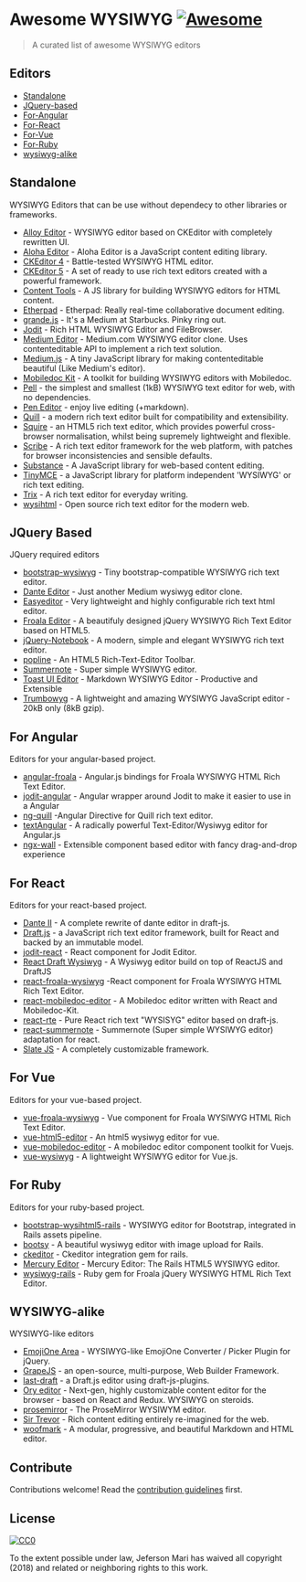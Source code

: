 # Awesome WYSIWYG [![Awesome](https://cdn.rawgit.com/sindresorhus/awesome/d7305f38d29fed78fa85652e3a63e154dd8e8829/media/badge.svg)](https://github.com/sindresorhus/awesome)

> A curated list of awesome WYSIWYG editors


## Editors

- [Standalone](#standalone)
- [JQuery-based](#jquery-based)
- [For-Angular](#for-angular)
- [For-React](#for-react)
- [For-Vue](#for-vue)
- [For-Ruby](#for-ruby)
- [wysiwyg-alike](#wysiwyg-alike)

## Standalone

WYSIWYG Editors that can be use without dependecy to other libraries or frameworks.

- [Alloy Editor](https://github.com/liferay/alloy-editor/) - WYSIWYG editor based on CKEditor with completely rewritten UI.
- [Aloha Editor](https://github.com/alohaeditor/Aloha-Editor) - Aloha Editor is a JavaScript content editing library.
- [CKEditor 4](https://github.com/ckeditor/ckeditor-dev) - Battle-tested WYSIWYG HTML editor.
- [CKEditor 5](https://github.com/ckeditor/ckeditor5) - A set of ready to use rich text editors created with a powerful framework.
- [Content Tools](https://github.com/GetmeUK/ContentTools) - A JS library for building WYSIWYG editors for HTML content.
- [Etherpad](https://github.com/ether/etherpad-lite) - Etherpad: Really real-time collaborative document editing.
- [grande.js](https://github.com/mduvall/grande.js) - It's a Medium at Starbucks. Pinky ring out.
- [Jodit](https://github.com/xdan/jodit) - Rich HTML WYSIWYG Editor and FileBrowser.
- [Medium Editor](https://github.com/yabwe/medium-editor) - Medium.com WYSIWYG editor clone. Uses contenteditable API to implement a rich text solution.
- [Medium.js](https://github.com/jakiestfu/Medium.js/) - A tiny JavaScript library for making contenteditable beautiful (Like Medium's editor).
- [Mobiledoc Kit](https://github.com/bustlelabs/mobiledoc-kit) - A toolkit for building WYSIWYG editors with Mobiledoc.
- [Pell](https://github.com/jaredreich/pell) - the simplest and smallest (1kB) WYSIWYG text editor for web, with no dependencies.
- [Pen Editor](https://github.com/sofish/pen) - enjoy live editing (+markdown).
- [Quill](https://github.com/quilljs/quill) - a modern rich text editor built for compatibility and extensibility.
- [Squire](https://neilj.github.io/Squire) - an HTML5 rich text editor, which provides powerful cross-browser normalisation, whilst being supremely lightweight and flexible.
- [Scribe](https://github.com/guardian/scribe) - A rich text editor framework for the web platform, with patches for browser inconsistencies and sensible defaults.
- [Substance](https://github.com/substance/substance) - A JavaScript library for web-based content editing.
- [TinyMCE](https://github.com/tinymce/tinymce) - a JavaScript library for platform independent 'WYSIWYG' or rich text editing.
- [Trix](https://github.com/basecamp/trix) - A rich text editor for everyday writing.
- [wysihtml](https://github.com/Voog/wysihtml) - Open source rich text editor for the modern web.

## JQuery Based

JQuery required editors

- [bootstrap-wysiwyg](https://github.com/steveathon/bootstrap-wysiwyg) - Tiny bootstrap-compatible WYSIWYG rich text editor.
- [Dante Editor](https://github.com/michelson/Dante) - Just another Medium wysiwyg editor clone.
- [Easyeditor](https://github.com/im4aLL/easyeditor) - Very lightweight and highly configurable rich text html editor.
- [Froala Editor](https://github.com/froala/wysiwyg-editor) - A beautifuly designed jQuery WYSIWYG Rich Text Editor based on HTML5.
- [jQuery-Notebook](https://github.com/raphaelcruzeiro/jquery-notebook) - A modern, simple and elegant WYSIWYG rich text editor.
- [popline](http://kenshin54.github.io/popline) - An HTML5 Rich-Text-Editor Toolbar.
- [Summernote](https://github.com/summernote/summernote/) - Super simple WYSIWYG editor.
- [Toast UI Editor](https://github.com/nhnent/tui.editor) - Markdown WYSIWYG Editor - Productive and Extensible
- [Trumbowyg](https://github.com/Alex-D/Trumbowyg) - A lightweight and amazing WYSIWYG JavaScript editor - 20kB only (8kB gzip).


## For Angular

Editors for your angular-based project.

- [angular-froala](https://github.com/froala/angular-froala) - Angular.js bindings for Froala WYSIWYG HTML Rich Text Editor. 
- [jodit-angular](https://github.com/jodit/jodit-angular) - Angular wrapper around Jodit to make it easier to use in a Angular
- [ng-quill](https://github.com/KillerCodeMonkey/ng-quill) -Angular Directive for Quill rich text editor.
- [textAngular](https://github.com/textAngular/textAngular) - A radically powerful Text-Editor/Wysiwyg editor for Angular.js
- [ngx-wall](https://github.com/vm-mishchenko/ngx-wall) - Extensible component based editor with fancy drag-and-drop experience

## For React

Editors for your react-based project.

- [Dante II](https://github.com/michelson/dante2) - A complete rewrite of dante editor in draft-js.
- [Draft.js](https://github.com/facebook/draft-js) - a JavaScript rich text editor framework, built for React and backed by an immutable model.
- [jodit-react](https://github.com/jodit/jodit-react) - React component for Jodit Editor.
- [React Draft Wysiwyg](https://github.com/jpuri/react-draft-wysiwyg) - A Wysiwyg editor build on top of ReactJS and DraftJS
- [react-froala-wysiwyg](https://github.com/froala/react-froala-wysiwyg) -React component for Froala WYSIWYG HTML Rich Text Editor.
- [react-mobiledoc-editor](https://github.com/upworthy/react-mobiledoc-editor) - A Mobiledoc editor written with React and Mobiledoc-Kit.
- [react-rte](https://github.com/sstur/react-rte) - Pure React rich text "WYSISYG" editor based on draft-js.
- [react-summernote](https://github.com/Vnkitaev/react-summernote) - Summernote (Super simple WYSIWYG editor) adaptation for react.
- [Slate JS](https://github.com/ianstormtaylor/slate) - A completely customizable framework.

## For Vue

Editors for your vue-based project.

- [vue-froala-wysiwyg](https://github.com/froala/vue-froala-wysiwyg) - Vue component for Froala WYSIWYG HTML Rich Text Editor.
- [vue-html5-editor](https://github.com/PeakTai/vue-html5-editor) - An html5 wysiwyg editor for vue.
- [vue-mobiledoc-editor](https://github.com/alidcastano/vue-mobiledoc-editor) - A mobiledoc editor component toolkit for Vuejs.
- [vue-wysiwyg](https://github.com/chmln/vue-wysiwyg) - A lightweight WYSIWYG editor for Vue.js.


## For Ruby

Editors for your ruby-based project.

- [bootstrap-wysihtml5-rails](https://github.com/Nerian/bootstrap-wysihtml5-rails) - WYSIWYG editor for Bootstrap, integrated in Rails assets pipeline.
- [bootsy](https://github.com/volmer/bootsy) - A beautiful wysiwyg editor with image upload for Rails.
- [ckeditor](https://github.com/galetahub/ckeditor) - Ckeditor integration gem for rails.
- [Mercury Editor](https://github.com/jejacks0n/mercury/) - Mercury Editor: The Rails HTML5 WYSIWYG editor.
- [wysiwyg-rails](https://github.com/froala/wysiwyg-rails) - Ruby gem for Froala jQuery WYSIWYG HTML Rich Text Editor.


## WYSIWYG-alike

WYSIWYG-like editors

- [EmojiOne Area](https://github.com/mervick/emojionearea) - WYSIWYG-like EmojiOne Converter / Picker Plugin for jQuery.
- [GrapeJS](http://grapesjs.com) - an open-source, multi-purpose, Web Builder Framework.
- [last-draft](https://github.com/vacenz/last-draft) - a Draft.js editor using draft-js-plugins.
- [Ory editor](https://github.com/ory/editor) - Next-gen, highly customizable content editor for the browser - based on React and Redux. WYSIWYG on steroids.
- [prosemirror](https://github.com/ProseMirror/prosemirror) - The ProseMirror WYSIWYM editor.
- [Sir Trevor](https://github.com/madebymany/sir-trevor-js) - Rich content editing entirely re-imagined for the web.
- [woofmark](https://github.com/bevacqua/woofmark) - A modular, progressive, and beautiful Markdown and HTML editor.


## Contribute

Contributions welcome! Read the [contribution guidelines](contributing.md) first.


## License

[![CC0](http://mirrors.creativecommons.org/presskit/buttons/88x31/svg/cc-zero.svg)](http://creativecommons.org/publicdomain/zero/1.0)

To the extent possible under law, Jeferson Mari has waived all copyright (2018) and
related or neighboring rights to this work.
